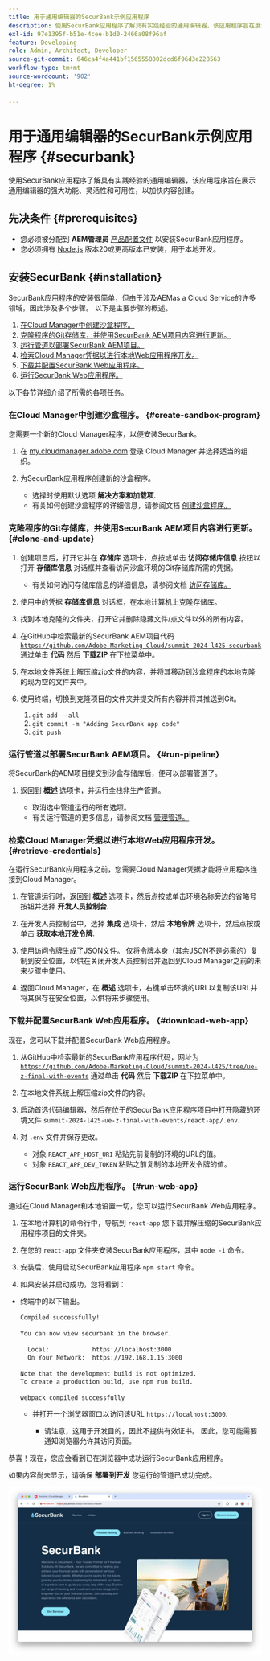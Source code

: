 ```yaml
---
title: 用于通用编辑器的SecurBank示例应用程序
description: 使用SecurBank应用程序了解具有实践经验的通用编辑器，该应用程序旨在展示通用编辑器的强大功能、灵活性和可用性，以加快内容创建。
exl-id: 97e1395f-b51e-4cee-b1d0-2466a08f96af
feature: Developing
role: Admin, Architect, Developer
source-git-commit: 646ca4f4a441bf1565558002dcd6f96d3e228563
workflow-type: tm+mt
source-wordcount: '902'
ht-degree: 1%

---
```


# 用于通用编辑器的SecurBank示例应用程序 {#securbank}

使用SecurBank应用程序了解具有实践经验的通用编辑器，该应用程序旨在展示通用编辑器的强大功能、灵活性和可用性，以加快内容创建。

## 先决条件 {#prerequisites}

* 您必须被分配到 **AEM管理员** [产品配置文件](/help/journey-onboarding/assign-profiles-aem.md) 以安装SecurBank应用程序。
* 您必须拥有 [Node.js](https://nodejs.org) 版本20或更高版本已安装，用于本地开发。

## 安装SecurBank {#installation}

SecurBank应用程序的安装很简单，但由于涉及AEMas a Cloud Service的许多领域，因此涉及多个步骤。 以下是主要步骤的概述。

1. [在Cloud Manager中创建沙盒程序。](#create-sandbox-program)
1. [克隆程序的Git存储库，并使用SecurBank AEM项目内容进行更新。](#clone-and-update)
1. [运行管道以部署SecurBank AEM项目。](#run-pipeline)
1. [检索Cloud Manager凭据以进行本地Web应用程序开发。](#retrieve-credentials)
1. [下载并配置SecurBank Web应用程序。](#download-web-app)
1. [运行SecurBank Web应用程序。](#run-web-app)

以下各节详细介绍了所需的各项任务。

### 在Cloud Manager中创建沙盒程序。 {#create-sandbox-program}

您需要一个新的Cloud Manager程序，以便安装SecurBank。

1. 在 [my.cloudmanager.adobe.com](https://my.cloudmanager.adobe.com/) 登录 Cloud Manager 并选择适当的组织。

1. 为SecurBank应用程序创建新的沙盒程序。

   * 选择时使用默认选项 **解决方案和加载项**.
   * 有关如何创建沙盒程序的详细信息，请参阅文档 [创建沙盒程序。](/help/implementing/cloud-manager/getting-access-to-aem-in-cloud/creating-sandbox-programs.md)

### 克隆程序的Git存储库，并使用SecurBank AEM项目内容进行更新。 {#clone-and-update}

1. 创建项目后，打开它并在 **存储库** 选项卡，点按或单击 **访问存储库信息** 按钮以打开 **存储库信息** 对话框并查看访问沙盒环境的Git存储库所需的凭据。

   * 有关如何访问存储库信息的详细信息，请参阅文档 [访问存储库。](/help/implementing/cloud-manager/managing-code/accessing-repos.md)

1. 使用中的凭据 **存储库信息** 对话框，在本地计算机上克隆存储库。

1. 找到本地克隆的文件夹，打开它并删除隐藏文件/点文件以外的所有内容。

1. 在GitHub中检索最新的SecurBank AEM项目代码 [`https://github.com/Adobe-Marketing-Cloud/summit-2024-l425-securbank`](https://github.com/Adobe-Marketing-Cloud/summit-2024-l425-securbank) 通过单击 **代码** 然后 **下载ZIP** 在下拉菜单中。

1. 在本地文件系统上解压缩zip文件的内容，并将其移动到沙盒程序的本地克隆的现为空的文件夹中。

1. 使用终端，切换到克隆项目的文件夹并提交所有内容并将其推送到Git。

   1. `git add --all`
   1. `git commit -m "Adding SecurBank app code"`
   1. `git push`

### 运行管道以部署SecurBank AEM项目。 {#run-pipeline}

将SecurBank的AEM项目提交到沙盒存储库后，便可以部署管道了。

1. 返回到 **概述** 选项卡，并运行全栈非生产管道。

   * 取消选中管道运行的所有选项。
   * 有关运行管道的更多信息，请参阅文档 [管理管道。](/help/implementing/cloud-manager/configuring-pipelines/managing-pipelines.md#running-pipelines)

### 检索Cloud Manager凭据以进行本地Web应用程序开发。 {#retrieve-credentials}

在运行SecurBank应用程序之前，您需要Cloud Manager凭据才能将应用程序连接到Cloud Manager。

1. 在管道运行时，返回到 **概述** 选项卡，然后点按或单击环境名称旁边的省略号按钮并选择 **开发人员控制台**.

1. 在开发人员控制台中，选择 **集成** 选项卡，然后 **本地令牌** 选项卡，然后点按或单击 **获取本地开发令牌**.

1. 使用访问令牌生成了JSON文件。 仅将令牌本身（其余JSON不是必需的）复制到安全位置，以供在关闭开发人员控制台并返回到Cloud Manager之前的未来步骤中使用。

1. 返回Cloud Manager，在 **概述** 选项卡，右键单击环境的URL以复制该URL并将其保存在安全位置，以供将来步骤使用。

### 下载并配置SecurBank Web应用程序。 {#download-web-app}

现在，您可以下载并配置SecurBank Web应用程序。

1. 从GitHub中检索最新的SecurBank应用程序代码，网址为 [`https://github.com/Adobe-Marketing-Cloud/summit-2024-l425/tree/ue-z-final-with-events`](https://github.com/Adobe-Marketing-Cloud/summit-2024-l425/tree/ue-z-final-with-events) 通过单击 **代码** 然后 **下载ZIP** 在下拉菜单中。

1. 在本地文件系统上解压缩zip文件的内容。

1. 启动首选代码编辑器，然后在位于的SecurBank应用程序项目中打开隐藏的环境文件 `summit-2024-l425-ue-z-final-with-events/react-app/.env`.

1. 对 `.env` 文件并保存更改。

   * 对象 `REACT_APP_HOST_URI` 粘贴先前复制的环境的URL的值。
   * 对象 `REACT_APP_DEV_TOKEN` 粘贴之前复制的本地开发令牌的值。

### 运行SecurBank Web应用程序。 {#run-web-app}

通过在Cloud Manager和本地设置一切，您可以运行SecurBank Web应用程序。

1. 在本地计算机的命令行中，导航到 `react-app` 您下载并解压缩的SecurBank应用程序项目的文件夹。

1. 在您的 `react-app` 文件夹安装SecurBank应用程序，其中 `node -i` 命令。

1. 安装后，使用启动SecurBank应用程序 `npm start` 命令。

1. 如果安装并启动成功，您将看到：

* 终端中的以下输出。

  ```text
  Compiled successfully!
  
  You can now view securbank in the browser.
  
    Local:            https://localhost:3000
    On Your Network:  https://192.168.1.15:3000
  
  Note that the development build is not optimized.
  To create a production build, use npm run build.
  
  webpack compiled successfully
  ```

   * 并打开一个浏览器窗口以访问该URL `https://localhost:3000`.

      * 请注意，这用于开发目的，因此不提供有效证书。 因此，您可能需要通知浏览器允许其访问页面。

恭喜！现在，您应会看到已在浏览器中成功运行SecurBank应用程序。

如果内容尚未显示，请确保 **部署到开发** 您运行的管道已成功完成。

![浏览器中的SecurBank应用程序](assets/securbank.png)
